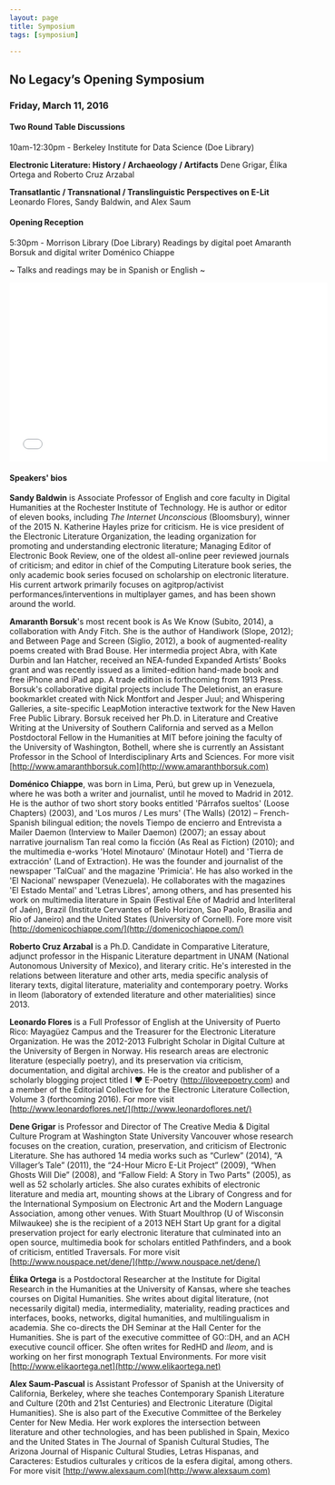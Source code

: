 ```yaml
---
layout: page
title: Symposium
tags: [symposium]

---
```


<h2>No Legacy’s Opening Symposium</h2>
<h3>Friday, March 11, 2016</h3>


<h4>Two Round Table Discussions</h4>

10am-12:30pm - Berkeley Institute for Data Science (Doe Library)

**Electronic Literature: History / Archaeology / Artifacts**
Dene Grigar, Élika Ortega and Roberto Cruz Arzabal

**Transatlantic / Transnational / Translinguistic Perspectives on E-Lit**
Leonardo Flores, Sandy Baldwin, and Alex Saum


<h4>Opening Reception</h4>

5:30pm - Morrison Library (Doe Library)
Readings by digital poet Amaranth Borsuk and digital writer Doménico Chiappe

~ Talks and readings may be in Spanish or English ~

<iframe width="560" height="315" src="//www.youtube.com/embed/p5nyrspRHsY" frameborder="0"> </iframe>

<h4>Speakers' bios</h4>

<b>Sandy Baldwin</b> is Associate Professor of English and core faculty in Digital Humanities at the Rochester Institute of Technology. He is author or editor of eleven books, including _The Internet Unconscious_ (Bloomsbury), winner of the 2015 N. Katherine Hayles prize for criticism. He is vice president of the Electronic Literature Organization, the leading organization for promoting and understanding electronic literature; Managing Editor of Electronic Book Review, one of the oldest all-online peer reviewed journals of criticism; and editor in chief of the Computing Literature book series, the only academic book series focused on scholarship on electronic literature. His current artwork primarily focuses on agitprop/activist performances/interventions in multiplayer games, and has been shown around the world.

<b>Amaranth Borsuk</b>'s most recent book is As We Know (Subito, 2014), a collaboration with Andy Fitch. She is the author of Handiwork (Slope, 2012); and Between Page and Screen (Siglio, 2012), a book of augmented-reality poems created with Brad Bouse. Her intermedia project Abra, with Kate Durbin and Ian Hatcher, received an NEA-funded Expanded Artists’ Books grant and was recently issued as a limited-edition hand-made book and free iPhone and iPad app. A trade edition is forthcoming from 1913 Press. Borsuk's collaborative digital projects include The Deletionist, an erasure bookmarklet created with Nick Montfort and Jesper Juul; and Whispering Galleries, a site-specific LeapMotion interactive textwork for the New Haven Free Public Library. Borsuk received her Ph.D. in Literature and Creative Writing at the University of Southern California and served as a Mellon Postdoctoral Fellow in the Humanities at MIT before joining the faculty of the University of Washington, Bothell, where she is currently an Assistant Professor in the School of Interdisciplinary Arts and Sciences. For more visit [http://www.amaranthborsuk.com](http://www.amaranthborsuk.com)


<b>Doménico Chiappe</b>, was born in Lima, Perú, but grew up in Venezuela, where he was both a writer and journalist, until he moved to Madrid in 2012. He is the author of two short story books entitled 'Párrafos sueltos' (Loose Chapters) (2003), and 'Los muros / Les murs' (The Walls) (2012) – French-Spanish bilingual edition; the novels Tiempo de encierro and Entrevista a Mailer Daemon (Interview to Mailer Daemon) (2007); an essay about narrative journalism Tan real como la ficción (As Real as Fiction) (2010); and the multimedia e-works 'Hotel Minotauro' (Minotaur Hotel) and 'Tierra de extracción' (Land of Extraction). He was the founder and journalist of the newspaper 'TalCual' and the magazine 'Primicia'. He has also worked in the 'El Nacional' newspaper (Venezuela). He collaborates with the magazines 'El Estado Mental' and 'Letras Libres', among others, and has presented his work on multimedia literature in Spain (Festival Eñe of Madrid and Interliteral of Jaén), Brazil (Institute Cervantes of Belo Horizon, Sao Paolo, Brasilia and Rio of Janeiro) and the United States (University of Cornell). Fore more visit [http://domenicochiappe.com/](http://domenicochiappe.com/)

<b>Roberto Cruz Arzabal</b> is a Ph.D. Candidate in Comparative Literature, adjunct professor in the Hispanic Literature department in UNAM (National Autonomous University of Mexico), and literary critic​. He's interested in the relations between literature and other arts, media specific analysis of literary texts, digital literature, materiality and contemporary poetry. Works in lleom (laboratory of extended literature and other materialities) since 2013.

<b>Leonardo Flores</b> is a Full Professor of English at the University of Puerto Rico: Mayagüez Campus and the Treasurer for the Electronic Literature Organization. He was the 2012-2013 Fulbright Scholar in Digital Culture at the University of Bergen in Norway. His research areas are electronic literature (especially poetry), and its preservation via criticism, documentation, and digital archives. He is the creator and publisher of a scholarly blogging project titled I ♥ E-Poetry (http://iloveepoetry.com) and a member of the Editorial Collective for the Electronic Literature Collection, Volume 3 (forthcoming 2016). For more visit [http://www.leonardoflores.net/](http://www.leonardoflores.net/)

<b>Dene Grigar</b> is Professor and Director of The Creative Media & Digital Culture Program at Washington State University Vancouver whose research focuses on the creation, curation, preservation, and criticism of Electronic Literature. She has authored 14 media works such as “Curlew” (2014), “A Villager’s Tale” (2011), the “24-Hour Micro E-Lit Project” (2009), “When Ghosts Will Die” (2008), and “Fallow Field: A Story in Two Parts" (2005), as well as 52 scholarly articles. She also curates exhibits of electronic literature and media art, mounting shows at the Library of Congress and for the International Symposium on Electronic Art and the Modern Language Association, among other venues. With Stuart Moulthrop (U of Wisconsin Milwaukee) she is the recipient of a 2013 NEH Start Up grant for a digital preservation project for early electronic literature that culminated into an open source, multimedia book for scholars entitled Pathfinders, and a book of criticism, entitled Traversals. For more visit [http://www.nouspace.net/dene/](http://www.nouspace.net/dene/)

<b>Élika Ortega</b> is a Postdoctoral Researcher at the Institute for Digital Research in the Humanities at the University of Kansas, where she teaches courses on Digital Humanities. She writes about digital literature, (not necessarily digital) media, intermediality, materiality, reading practices and interfaces, books, networks, digital humanities, and multilingualism in academia. She co-directs the DH Seminar at the Hall Center for the Humanities. She is part of the executive committee of GO::DH, and an ACH executive council officer. She often writes for RedHD and _lleom_, and is working on her first monograph Textual Environments. For more visit [http://www.elikaortega.net](http://www.elikaortega.net)

<b>Alex Saum-Pascual</b> is Assistant Professor of Spanish at the University of California, Berkeley, where she teaches Contemporary Spanish Literature and Culture (20th and 21st Centuries) and Electronic Literature (Digital Humanities). She is also part of the Executive Committee of the Berkeley Center for New Media. Her work explores the intersection between literature and other technologies, and has been published in Spain, Mexico and the United States in The Journal of Spanish Cultural Studies, The Arizona Journal of Hispanic Cultural Studies, Letras Hispanas, and Caracteres: Estudios culturales y críticos de la esfera digital, among others. For more visit [http://www.alexsaum.com](http://www.alexsaum.com)
